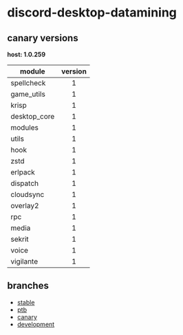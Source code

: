 # discord-desktop-datamining

## canary versions

**host: 1.0.259**

| module | version |
| ------ | :-----: |
| spellcheck | 1 |
| game_utils | 1 |
| krisp | 1 |
| desktop_core | 1 |
| modules | 1 |
| utils | 1 |
| hook | 1 |
| zstd | 1 |
| erlpack | 1 |
| dispatch | 1 |
| cloudsync | 1 |
| overlay2 | 1 |
| rpc | 1 |
| media | 1 |
| sekrit | 1 |
| voice | 1 |
| vigilante | 1 |

## branches

- [stable](https://github.com/OpenAsar/discord-desktop-datamining/tree/stable)
- [ptb](https://github.com/OpenAsar/discord-desktop-datamining/tree/ptb)
- [canary](https://github.com/OpenAsar/discord-desktop-datamining/tree/canary)
- [development](https://github.com/OpenAsar/discord-desktop-datamining/tree/development)